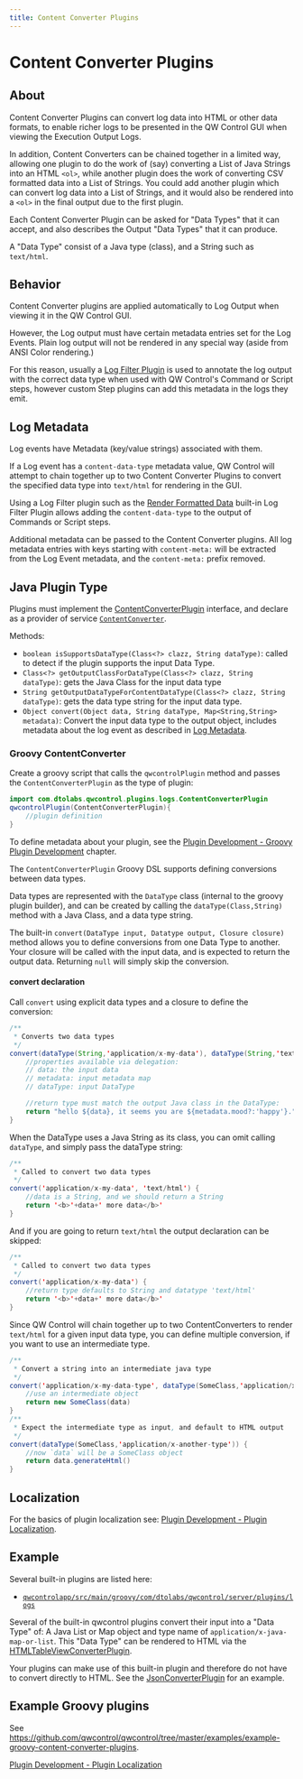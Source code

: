 ```yaml
---
title: Content Converter Plugins
---
```


# Content Converter Plugins

## About

Content Converter Plugins can convert log data into HTML or other data formats, to enable richer logs to be presented in the QW Control GUI when viewing the Execution Output Logs.

In addition, Content Converters can be chained together in a limited way, allowing one plugin to do the work
of (say) converting a List of Java Strings into an HTML `<ol>`, while another plugin does the work of converting CSV formatted data
into a List of Strings. You could add another plugin which can convert log data into a List of Strings, and it would
also be rendered into a `<ol>` in the final output due to the first plugin.

Each Content Converter Plugin can be asked for "Data Types" that it can accept, and also describes the Output "Data Types" that it can produce.

A "Data Type" consist of a Java type (class), and a String such as `text/html`.

## Behavior

Content Converter plugins are applied automatically to Log Output when viewing it in the QW Control GUI.

However, the Log output must have certain metadata entries set for the Log Events. Plain log output will not be
rendered in any special way (aside from ANSI Color rendering.)

For this reason, usually a [Log Filter Plugin](/developer/log-filter-plugins.md) is used to annotate the log output with the correct data type when
used with QW Control's Command or Script steps,
however custom Step plugins can add this metadata in the logs they emit.

## Log Metadata

Log events have Metadata (key/value strings) associated with them.

If a Log event has a `content-data-type` metadata value, QW Control will attempt to chain together up to two Content Converter Plugins
to convert the specified data type into `text/html` for rendering in the GUI.

Using a Log Filter plugin such as the [Render Formatted Data](/manual/log-filters/render-formatted-data.md) built-in Log Filter Plugin allows adding the `content-data-type` to the output
of Commands or Script steps.

Additional metadata can be passed to the Content Converter plugins. All log metadata entries with keys starting with `content-meta:` will be extracted from the
Log Event metadata, and the `content-meta:` prefix removed.

## Java Plugin Type

Plugins must implement the [ContentConverterPlugin] interface, and declare as a provider of service [`ContentConverter`]({{{javaDocBase}}}/com/dtolabs/qwcontrol/plugins/ServiceNameConstants.html#ContentConverter).

Methods:

- `boolean isSupportsDataType(Class<?> clazz, String dataType)`: called to detect if the plugin supports the input Data Type.
- `Class<?> getOutputClassForDataType(Class<?> clazz, String dataType)`: gets the Java Class for the input data type
- `String getOutputDataTypeForContentDataType(Class<?> clazz, String dataType)`: gets the data type string for the input data type.
- `Object convert(Object data, String dataType, Map<String,String> metadata)`: Convert the input data type to the output object, includes metadata about the log event as described in [Log Metadata](#log-metadata).

[contentconverterplugin]: {{{javaDocBase}}}/com/dtolabs/qwcontrol/plugins/logs/ContentConverterPlugin.html

### Groovy ContentConverter

Create a groovy script that calls the `qwcontrolPlugin` method and passes the `ContentConverterPlugin` as the type of plugin:

```java
import com.dtolabs.qwcontrol.plugins.logs.ContentConverterPlugin
qwcontrolPlugin(ContentConverterPlugin){
    //plugin definition
}
```

To define metadata about your plugin, see the [Plugin Development - Groovy Plugin Development](/developer/01-plugin-development.md#groovy-plugin-development) chapter.

The `ContentConverterPlugin` Groovy DSL supports defining conversions between data types.

Data types are represented with the `DataType` class (internal to the groovy plugin builder),
and can be created by calling the `dataType(Class,String)` method with a Java Class, and a data type string.

The built-in `convert(DataType input, Datatype output, Closure closure)` method allows you to define conversions from one
Data Type to another. Your closure will be called with the input data, and is expected to return the output data.
Returning `null` will simply skip the conversion.

#### convert declaration

Call `convert` using explicit data types and a closure to define the conversion:

```java
/**
 * Converts two data types
 */
convert(dataType(String,'application/x-my-data'), dataType(String,'text/html')) {
    //properties available via delegation:
    // data: the input data
    // metadata: input metadata map
    // dataType: input DataType

    //return type must match the output Java class in the DataType:
    return "hello ${data}, it seems you are ${metadata.mood?:'happy'}."
}
```

When the DataType uses a Java String as its class, you can omit calling `dataType`,
and simply pass the dataType string:

```java
/**
 * Called to convert two data types
 */
convert('application/x-my-data', 'text/html') {
	//data is a String, and we should return a String
	return '<b>'+data+' more data</b>'
}
```

And if you are going to return `text/html` the output declaration can be skipped:

```java
/**
 * Called to convert two data types
 */
convert('application/x-my-data') {
	//return type defaults to String and datatype 'text/html'
	return '<b>'+data+' more data</b>'
}
```

Since QW Control will chain together up to two ContentConverters to render `text/html` for a given
input data type, you can define multiple conversion, if you want to use
an intermediate type.

```java
/**
 * Convert a string into an intermediate java type
 */
convert('application/x-my-data-type', dataType(SomeClass,'application/x-another-type')) {
	//use an intermediate object
	return new SomeClass(data)
}
/**
 * Expect the intermediate type as input, and default to HTML output
 */
convert(dataType(SomeClass,'application/x-another-type')) {
	//now `data` will be a SomeClass object
	return data.generateHtml()
}
```

## Localization

For the basics of plugin localization see: [Plugin Development - Plugin Localization](/developer/01-plugin-development.md#plugin-localization).

## Example

Several built-in plugins are listed here:

- [`qwcontrolapp/src/main/groovy/com/dtolabs/qwcontrol/server/plugins/logs`](https://github.com/qwcontrol/qwcontrol/tree/master/qwcontrolapp/src/main/groovy/com/dtolabs/qwcontrol/server/plugins/logs)

Several of the built-in qwcontrol plugins convert their input into a "Data Type" of: A Java List or Map object and type name of `application/x-java-map-or-list`. This "Data Type" can be rendered to HTML via the [HTMLTableViewConverterPlugin].

Your plugins can make use of this built-in plugin and therefore do not have to convert directly to HTML.
See the [JsonConverterPlugin] for an example.

[jsonconverterplugin]: https://github.com/qwcontrol/qwcontrol/blob/master/qwcontrolapp/src/main/groovy/com/dtolabs/qwcontrol/server/plugins/logs/JsonConverterPlugin.groovy
[htmltableviewconverterplugin]: https://github.com/qwcontrol/qwcontrol/tree/master/qwcontrolapp/src/main/groovy/com/dtolabs/qwcontrol/server/plugins/logs/HTMLTableViewConverterPlugin.groovy

## Example Groovy plugins

See <https://github.com/qwcontrol/qwcontrol/tree/master/examples/example-groovy-content-converter-plugins>.

[Plugin Development - Plugin Localization](/developer/01-plugin-development.md#plugin-localization)

